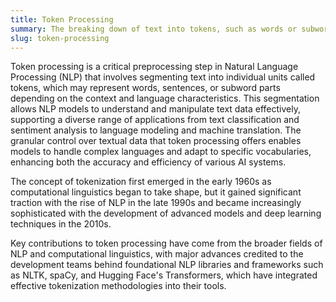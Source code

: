 ```yaml
---
title: Token Processing
summary: The breaking down of text into tokens, such as words or subwords, which are then used as elemental units for many NLP tasks.
slug: token-processing
---
```


Token processing is a critical preprocessing step in Natural Language Processing (NLP) that involves segmenting text into individual units called tokens, which may represent words, sentences, or subword parts depending on the context and language characteristics. This segmentation allows NLP models to understand and manipulate text data effectively, supporting a diverse range of applications from text classification and sentiment analysis to language modeling and machine translation. The granular control over textual data that token processing offers enables models to handle complex languages and adapt to specific vocabularies, enhancing both the accuracy and efficiency of various AI systems.

The concept of tokenization first emerged in the early 1960s as computational linguistics began to take shape, but it gained significant traction with the rise of NLP in the late 1990s and became increasingly sophisticated with the development of advanced models and deep learning techniques in the 2010s.

Key contributions to token processing have come from the broader fields of NLP and computational linguistics, with major advances credited to the development teams behind foundational NLP libraries and frameworks such as NLTK, spaCy, and Hugging Face's Transformers, which have integrated effective tokenization methodologies into their tools.
